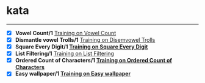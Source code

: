 # kata
 
---
- [x]  **Vowel Count/1** [Training on Vowel Count](https://www.codewars.com/kata/54ff3102c1bad923760001f3/train/csharp)
- [x]  **Dismantle vowel Trolls/1** [Training on Disemvowel Trolls](https://www.codewars.com/kata/52fba66badcd10859f00097e/train/csharp)
- [x]  **Square Every Digit/1 [Training on Square Every Digit](https://www.codewars.com/kata/546e2562b03326a88e000020/train/csharp)**
- [x]  **List Filtering/1** [Training on List Filtering](https://www.codewars.com/kata/53dbd5315a3c69eed20002dd/train/csharp)
- [x]  **Ordered Count of Characters/1 [Training on Ordered Count of Characters](https://www.codewars.com/kata/57a6633153ba33189e000074/train/csharp)**
- [x]  **Easy wallpaper/1 [Training on Easy wallpaper](https://www.codewars.com/kata/567501aec64b81e252000003/train/csharp)**
